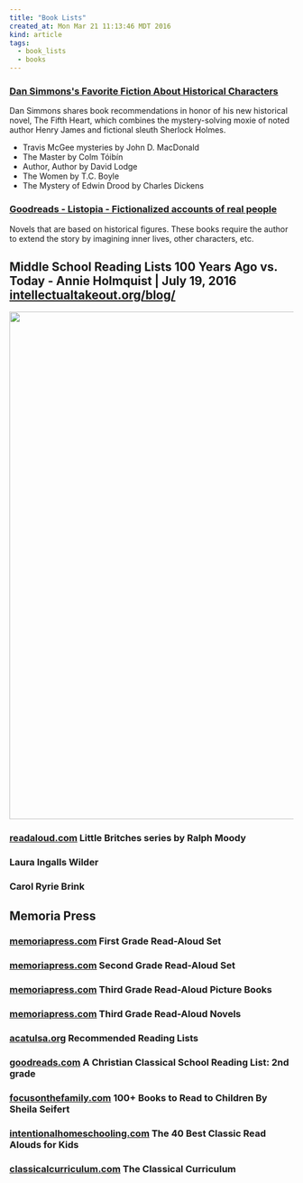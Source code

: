 ```yaml
---
title: "Book Lists"
created_at: Mon Mar 21 11:13:46 MDT 2016
kind: article
tags:
  - book_lists
  - books
---
```


### <a href="https://www.goodreads.com/interviews/show/1024.Dan_Simmons" target="_blank">Dan Simmons's Favorite Fiction About Historical Characters</a>

Dan Simmons shares book recommendations in honor of his new historical
novel, The Fifth Heart, which combines the mystery-solving moxie of
noted author Henry James and fictional sleuth Sherlock Holmes.

<ul>
  <li>Travis McGee mysteries by John D. MacDonald</li>
  <li>The Master by Colm Tóibín</li>
  <li>Author, Author by David Lodge</li>
  <li>The Women by T.C. Boyle</li>
  <li>The Mystery of Edwin Drood by Charles Dickens</li>
</ul>

 
### <a href="https://www.goodreads.com/list/show/31721.Fictionalized_accounts_of_real_people" target="_blank">Goodreads - Listopia - Fictionalized accounts of real people</a>

Novels that are based on historical figures. These books require the
author to extend the story by imagining inner lives, other characters,
etc.

<h2>
  Middle School Reading Lists 100 Years Ago vs. Today - Annie Holmquist | July 19, 2016
  <a href="http://www.intellectualtakeout.org/blog/middle-school-reading-lists-100-years-ago-vs-today" target="_blank">intellectualtakeout.org/blog/</a>
</h2>

<img src="/assets/images/reading-list-middle-school-1908.png" width="900px">

<h3>
  <a href="https://readaloud.com/britches.html" target="_blank">readaloud.com</a>
  Little Britches series by Ralph Moody
</h3>

<h3>Laura Ingalls Wilder</h3> 

<h3>Carol Ryrie Brink</h3>

<h2>Memoria Press</h2>

<h3>
  <a href="https://www.memoriapress.com/curriculum/read-alouds/first-grade/" target="_blank">memoriapress.com</a>
  First Grade Read-Aloud Set
</h3>

<h3>
  <a href="https://www.memoriapress.com/curriculum/read-alouds/second-grade/" target="_blank">memoriapress.com</a>
  Second Grade Read-Aloud Set
</h3>

<h3>
  <a href="https://www.memoriapress.com/curriculum/read-alouds/third-grade-picture-books/" target="_blank">memoriapress.com</a>
  Third Grade Read-Aloud Picture Books
</h3>

<h3>
  <a href="https://www.memoriapress.com/curriculum/read-alouds/third-grade-novels/" target="_blank">memoriapress.com</a>
  Third Grade Read-Aloud Novels
</h3>

<h3>
  <a href="https://www.acatulsa.org/classical-education/resources/recommended-reading-lists" target="_blank">acatulsa.org</a>
  Recommended Reading Lists 
</h3>

<h3>
  <a href="https://www.goodreads.com/list/show/20907.A_Christian_Classical_School_Reading_List_2nd_grade" target="_blank">goodreads.com</a>
  A Christian Classical School Reading List: 2nd grade 
</h3>

<h3>
  <a href="https://www.focusonthefamily.com/parenting/parenting-challenges/finding-great-books-for-kids/choose-better-read-aloud-books" target="_blank">focusonthefamily.com</a>
  100+ Books to Read to Children By Sheila Seifert 
</h3>

<h3>
  <a href="https://www.intentionalhomeschooling.com/40-best-classic-read-alouds-kids/" target="_blank">intentionalhomeschooling.com</a>
  The 40 Best Classic Read Alouds for Kids
</h3>

<h3>
  <a href="http://www.classicalcurriculum.com/ModelCurriculum.htm" target="_blank">classicalcurriculum.com</a>
  The Classical Curriculum
</h3>

<!--
html boilerplate fragments
<a href="" target="_blank"></a>
<a name=""></a>
<img src="" width="400px">
<ul>
  <li></li>
  <li><a href="" target="_blank"></a></li>
</ul>
<pre>
</pre>
<p style="margin-bottom: 2em;"></p>
<hr style="border: 0; height: 3px; background: #333; background-image: linear-gradient(to right, #ccc, #333, #ccc);">
<pre><code>
</code></pre>
<math xmlns='http://www.w3.org/1998/Math/MathML' display='block'>
</math>
:-->
